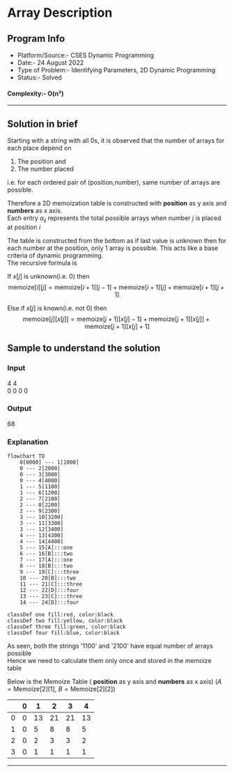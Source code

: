 # Array Description
## Program Info
- Platform/Source:-     CSES Dynamic Programming 
- Date:-                24 August 2022
- Type of Problem:-     Identifying Parameters, 2D Dynamic Programming
- Status:-              Solved
#### Complexity:-       O(n²)
---
## Solution in brief

Starting with a string with all 0s, it is observed that the number of arrays for each place depend on
1. The position and
2. The number placed

i.e. for each ordered pair of (position,number), same number of arrays are possible.

Therefore a 2D memoization table is constructed with **position** as y axis and **numbers** as x axis.\
Each entry $a_{ij}$ represents the total possible arrays when number $j$ is placed at position $i$

The table is constructed from the bottom as if last value is unknown then for each number at the position, only 1 array is possible.
This acts like a base criteria of dynamic programming.\
The recursive formula is 


$\text{If } x[j] \text{ is unknown(i.e. 0) then }$ 
$$\text{memoize}[i][j] = \text{memoize}[i+1][j-1] + \text{memoize}[i+1][j] + \text{memoize}[i+1][j+1] $$

$\text{Else if } x[j] \text{ is known(i.e. not 0) then }$ 
$$\text{memoize}[j][x[j]] = \text{memoize}[j+1][x[j]-1] + \text{memoize}[j+1][x[j]] + \text{memoize}[j+1][x[j]+1] $$

## Sample to understand the solution

### Input
4 4\
0 0 0 0

### Output
68

### Explanation

```mermaid
flowchart TD
	0[0000] --- 1[1000]
	0 --- 2[2000]
	0 --- 3[3000]
	0 --- 4[4000]
	1 --- 5[1100]
	1 --- 6[1200]
	2 --- 7[2100]
	2 --- 8[2200]
	2 --- 9[2300]
	3 --- 10[3200]
	3 --- 11[3300]
	3 --- 12[3400]
	4 --- 13[4300]
	4 --- 14[4400]
	5 --- 15[A]:::one
	6 --- 16[B]:::two
	7 --- 17[A]:::one
	8 --- 18[B]:::two
	9 --- 19[C]:::three
	10 --- 20[B]:::two
	11 --- 21[C]:::three
	12 --- 22[D]:::four
	13 --- 23[C]:::three
	14 --- 24[D]:::four

classDef one fill:red, color:black
classDef two fill:yellow, color:black
classDef three fill:green, color:black
classDef four fill:blue, color:black
```

As seen, both the strings '1100' and '2100' have equal number of arrays possible\
Hence we need to calculate them only once and stored in the memoize table

Below is the Memoize Table ( **position** as y axis and **numbers** as x axis) ($A = \text{Memoize}[2][1]$, $B = \text{Memoize}[2][2]$)

|     | 0   | 1   | 2   | 3   | 4   |
| --- | --- | --- | --- | --- | --- |
| 0   | 0   | 13  | 21  | 21  | 13  |
| 1   | 0   | 5   | 8   | 8   | 5   |
| 2   | 0   | 2   | 3   | 3   | 2   |
| 3   | 0   | 1   | 1   | 1   | 1   | 


---